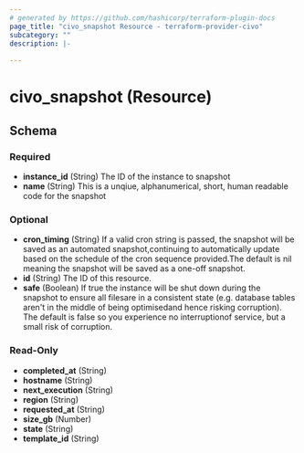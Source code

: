 ```yaml
---
# generated by https://github.com/hashicorp/terraform-plugin-docs
page_title: "civo_snapshot Resource - terraform-provider-civo"
subcategory: ""
description: |-
  
---
```


# civo_snapshot (Resource)





<!-- schema generated by tfplugindocs -->
## Schema

### Required

- **instance_id** (String) The ID of the instance to snapshot
- **name** (String) This is a unqiue, alphanumerical, short, human readable code for the snapshot

### Optional

- **cron_timing** (String) If a valid cron string is passed, the snapshot will be saved as an automated snapshot,continuing to automatically update based on the schedule of the cron sequence provided.The default is nil meaning the snapshot will be saved as a one-off snapshot.
- **id** (String) The ID of this resource.
- **safe** (Boolean) If true the instance will be shut down during the snapshot to ensure all filesare in a consistent state (e.g. database tables aren't in the middle of being optimisedand hence risking corruption). The default is false so you experience no interruptionof service, but a small risk of corruption.

### Read-Only

- **completed_at** (String)
- **hostname** (String)
- **next_execution** (String)
- **region** (String)
- **requested_at** (String)
- **size_gb** (Number)
- **state** (String)
- **template_id** (String)


